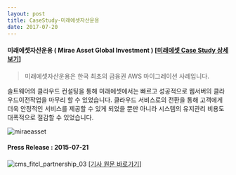 ```yaml
---
layout: post
title: CaseStudy-미래에셋자산운용
date: 2017-07-20
---
```


#### 미래에셋자산운용 ( Mirae Asset Global Investment ) [[미래에셋 Case Study 상세보기](https://aws.amazon.com/ko/solutions/case-studies/miraeasset/)]

>미래에셋자산운용은 한국 최초의 금융권 AWS 마이그레이션 사례입니다. 

솔트웨어의 클라우드 컨설팅을 통해 미래에셋에서는 빠르고 성공적으로 웹서버의 클라우드이전작업을 마무리 할 수 있었습니다. 
클라우드 서비스로의 전환을 통해 고객에게 더욱 안정적인 서비스를 제공할 수 있게 되었을 뿐만 아니라 시스템의 유지관리 비용도 대폭적으로 절감할 수 있었습니다.

![miraeasset](https://user-images.githubusercontent.com/29446742/29102407-d998ce7e-7cf3-11e7-9751-2601b4bcbcab.jpg)

#### Press Release : 2015-07-21
![cms_fitcl_partnership_03](https://user-images.githubusercontent.com/30482872/29053430-00e02654-7c2b-11e7-8e37-a1aa3bda5ff2.gif)
[[기사 원문 바로가기](http://www.etnews.com/20150721000197)]
